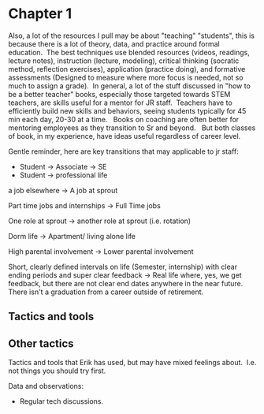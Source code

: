 # Chapter 1

Also, a lot of the resources I pull may be about "teaching" "students", this is because there is a lot of theory, data, and practice around formal education.  The best techniques use blended resources (videos, readings, lecture notes), instruction (lecture, modeling), critical thinking (socratic method, reflection exercises), application (practice doing), and formative assessments (Designed to measure where more focus is needed, not so much to assign a grade).  In general, a lot of the stuff discussed in "how to be a better teacher" books, especially those targeted towards STEM teachers, are skills useful for a mentor for JR staff.  Teachers have to efficiently build new skills and behaviors, seeing students typically for 45 min each day, 20-30 at a time.   Books on coaching are often better for mentoring employees as they transition to Sr and beyond.   But both classes of book, in my experience, have ideas useful regardless of career level.


Gentle reminder, here are key transitions that may applicable to jr staff:

- Student -> Associate -> SE
- Student -> professional life

a job elsewhere -> A job at sprout

Part time jobs and internships -> Full Time jobs

One role at sprout -> another role at sprout (i.e. rotation)

Dorm life -> Apartment/ living alone life

High parental involvement -> Lower parental involvement

Short, clearly defined intervals on life (Semester, internship) with clear ending periods and super clear feedback -> Real life where, yes, we get feedback, but there are not clear end dates anywhere in the near future.  There isn't a graduation from a career outside of retirement.


Tactics and tools
-----------------




Other tactics
-------------

Tactics and tools that Erik has used, but may have mixed feelings about.  I.e. not things you should try first.



Data and observations:

-   Regular tech discussions. 